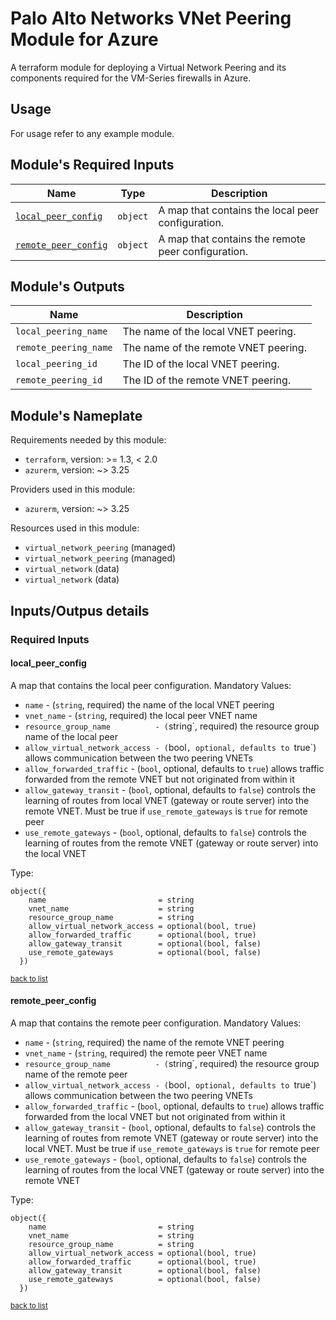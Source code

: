 <!-- BEGIN_TF_DOCS -->
# Palo Alto Networks VNet Peering Module for Azure

A terraform module for deploying a Virtual Network Peering and its components required for the VM-Series firewalls in Azure.

## Usage

For usage refer to any example module.

## Module's Required Inputs

Name | Type | Description
--- | --- | ---
[`local_peer_config`](#local_peer_config) | `object` | A map that contains the local peer configuration.
[`remote_peer_config`](#remote_peer_config) | `object` | A map that contains the remote peer configuration.




## Module's Outputs

Name |  Description
--- | ---
`local_peering_name` | The name of the local VNET peering.
`remote_peering_name` | The name of the remote VNET peering.
`local_peering_id` | The ID of the local VNET peering.
`remote_peering_id` | The ID of the remote VNET peering.

## Module's Nameplate


Requirements needed by this module:

- `terraform`, version: >= 1.3, < 2.0
- `azurerm`, version: ~> 3.25


Providers used in this module:

- `azurerm`, version: ~> 3.25




Resources used in this module:

- `virtual_network_peering` (managed)
- `virtual_network_peering` (managed)
- `virtual_network` (data)
- `virtual_network` (data)

## Inputs/Outpus details

### Required Inputs


#### local_peer_config

A map that contains the local peer configuration.
Mandatory Values: 
- `name`                        - (`string`, required) the name of the local VNET peering
- `vnet_name`                   - (`string`, required) the local peer VNET name
- `resource_group_name          - (`string`, required) the resource group name of the local peer
- `allow_virtual_network_access - (`bool`, optional, defaults to `true`) allows communication between the two peering VNETs
- `allow_forwarded_traffic`     - (`bool`, optional, defaults to `true`) allows traffic forwarded from the remote VNET but not
                                  originated from within it
- `allow_gateway_transit`       - (`bool`, optional, defaults to `false`) controls the learning of routes from local VNET
                                  (gateway or route server) into the remote VNET. Must be true if `use_remote_gateways` is
                                  `true` for remote peer
- `use_remote_gateways`         - (`bool`, optional, defaults to `false`) controls the learning of routes from the remote VNET
                                  (gateway or route server) into the local VNET


Type: 

```hcl
object({
    name                         = string
    vnet_name                    = string
    resource_group_name          = string
    allow_virtual_network_access = optional(bool, true)
    allow_forwarded_traffic      = optional(bool, true)
    allow_gateway_transit        = optional(bool, false)
    use_remote_gateways          = optional(bool, false)
  })
```


<sup>[back to list](#modules-required-inputs)</sup>

#### remote_peer_config

A map that contains the remote peer configuration.
Mandatory Values: 
- `name`                        - (`string`, required) the name of the remote VNET peering
- `vnet_name`                   - (`string`, required) the remote peer VNET name
- `resource_group_name          - (`string`, required) the resource group name of the remote peer
- `allow_virtual_network_access - (`bool`, optional, defaults to `true`) allows communication between the two peering VNETs
- `allow_forwarded_traffic`     - (`bool`, optional, defaults to `true`) allows traffic forwarded from the local VNET but not
                                  originated from within it
- `allow_gateway_transit`       - (`bool`, optional, defaults to `false`) controls the learning of routes from remote VNET
                                  (gateway or route server) into the local VNET. Must be true if `use_remote_gateways` is
                                  `true` for remote peer
- `use_remote_gateways`         - (`bool`, optional, defaults to `false`) controls the learning of routes from the local VNET
                                  (gateway or route server) into the remote VNET


Type: 

```hcl
object({
    name                         = string
    vnet_name                    = string
    resource_group_name          = string
    allow_virtual_network_access = optional(bool, true)
    allow_forwarded_traffic      = optional(bool, true)
    allow_gateway_transit        = optional(bool, false)
    use_remote_gateways          = optional(bool, false)
  })
```


<sup>[back to list](#modules-required-inputs)</sup>



<!-- END_TF_DOCS -->
